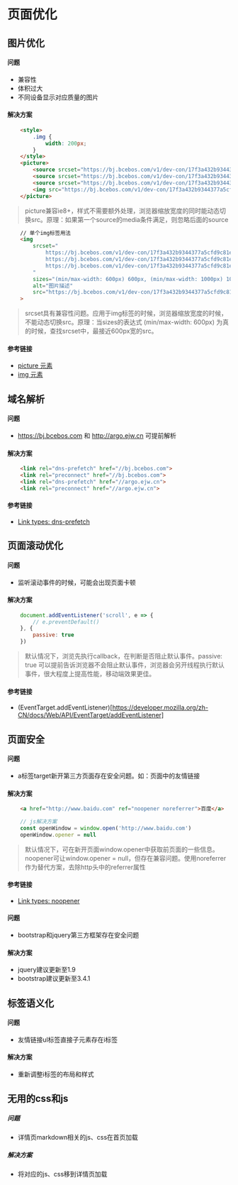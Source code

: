 # 页面优化


## 图片优化

#### 问题
* 兼容性
* 体积过大
* 不同设备显示对应质量的图片

#### 解决方案
```html
    <style>
        .img {
            width: 200px;
        }
    </style>
    <picture>
        <source srcset="https://bj.bcebos.com/v1/dev-con/17f3a432b9344377a5cfd9c81effd6f2.jpg?x-bce-process=image/format,f_auto/interlace,i_progressive/quality,q_50/resize,w_600" media="(max/min-width: 600px)">
        <source srcset="https://bj.bcebos.com/v1/dev-con/17f3a432b9344377a5cfd9c81effd6f2.jpg?x-bce-process=image/format,f_auto/interlace,i_progressive/quality,q_50/resize,w_1000" media="(max/min-width: 1000px)">
        <source srcset="https://bj.bcebos.com/v1/dev-con/17f3a432b9344377a5cfd9c81effd6f2.jpg?x-bce-process=image/format,f_auto/interlace,i_progressive/quality,q_50/resize,w_1400" media="(max/min-width: 1400px)">
        <img src="https://bj.bcebos.com/v1/dev-con/17f3a432b9344377a5cfd9c81effd6f2.jpg?x-bce-process=image/format,f_auto/interlace,i_progressive/quality,q_50/resize,w_1000" alt="图片描述" class="img">
    </picture>
```
> picture兼容ie8+，样式不需要额外处理，浏览器缩放宽度的同时能动态切换src。原理：如果第一个source的media条件满足，则忽略后面的source

```html
    // 单个img标签用法
    <img 
        srcset="
            https://bj.bcebos.com/v1/dev-con/17f3a432b9344377a5cfd9c81effd6f2.jpg?x-bce-process=image/format,f_auto/interlace,i_progressive/quality,q_50/resize,w_600 600w,
            https://bj.bcebos.com/v1/dev-con/17f3a432b9344377a5cfd9c81effd6f2.jpg?x-bce-process=image/format,f_auto/interlace,i_progressive/quality,q_50/resize,w_1000 1000w,
            https://bj.bcebos.com/v1/dev-con/17f3a432b9344377a5cfd9c81effd6f2.jpg?x-bce-process=image/format,f_auto/interlace,i_progressive/quality,q_50/resize,w_1400 1400w
        "
        sizes="(min/max-width: 600px) 600px, (min/max-width: 1000px) 1000px, (min/max-width: 1400px) 1400px, 1000w"
        alt="图片描述"
        src="https://bj.bcebos.com/v1/dev-con/17f3a432b9344377a5cfd9c81effd6f2.jpg?x-bce-process=image/format,f_auto/interlace,i_progressive/quality,q_50/resize,w_1000"
    >
```
> srcset具有兼容性问题。应用于img标签的时候，浏览器缩放宽度的时候，不能动态切换src。原理：当sizes的表达式 (min/max-width: 600px) 为真的时候，查找srcset中，最接近600px宽的src。

#### 参考链接

* [picture 元素](https://developer.mozilla.org/zh-CN/docs/Web/HTML/Element/picture)
* [img 元素](https://developer.mozilla.org/zh-CN/docs/Web/HTML/Element/img)

## 域名解析

#### 问题
* https://bj.bcebos.com 和 http://argo.ejw.cn 可提前解析

#### 解决方案
```html
    <link rel="dns-prefetch" href="//bj.bcebos.com">
    <link rel="preconnect" href="//bj.bcebos.com">
    <link rel="dns-prefetch" href="//argo.ejw.cn">
    <link rel="preconnect" href="//argo.ejw.cn">
```

#### 参考链接
* [Link types: dns-prefetch](https://developer.mozilla.org/en-US/docs/Web/HTML/Link_types/dns-prefetch)


## 页面滚动优化

#### 问题
* 监听滚动事件的时候，可能会出现页面卡顿

#### 解决方案
```javascript
    document.addEventListener('scroll', e => {
        // e.preventDefault()
    }, {
        passive: true
    })
```
> 默认情况下，浏览先执行callback，在判断是否阻止默认事件。passive: true 可以提前告诉浏览器不会阻止默认事件，浏览器会另开线程执行默认事件，很大程度上提高性能，移动端效果更佳。

#### 参考链接
* (EventTarget.addEventListener)[https://developer.mozilla.org/zh-CN/docs/Web/API/EventTarget/addEventListener]

## 页面安全

#### 问题
* a标签target新开第三方页面存在安全问题。如：页面中的友情链接

#### 解决方案
```html
    <a href="http://www.baidu.com" ref="noopener noreferrer">百度</a>
```
```javascript
    // js解决方案
    const openWindow = window.open('http://www.baidu.com')
    openWindow.opener = null
```
> 默认情况下，可在新开页面window.opener中获取前页面的一些信息。noopener可让window.opener = null，但存在兼容问题。使用noreferrer作为替代方案，去除http头中的referrer属性

#### 参考链接
* [Link types: noopener](https://developer.mozilla.org/en-US/docs/Web/HTML/Link_types/noopener)

#### 问题
* bootstrap和jquery第三方框架存在安全问题

#### 解决方案
* jquery建议更新至1.9
* bootstrap建议更新至3.4.1

## 标签语义化

#### 问题
* 友情链接ul标签直接子元素存在i标签

#### 解决方案
* 重新调整i标签的布局和样式

## 无用的css和js

##### 问题
* 详情页markdown相关的js、css在首页加载

##### 解决方案
* 将对应的js、css移到详情页加载